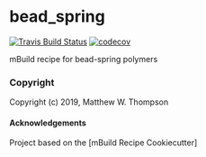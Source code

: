 bead_spring
==============================
[//]: # (Badges)
[![Travis Build Status](https://travis-ci.org/REPLACE_WITH_OWNER_ACCOUNT/bead_spring.svg?branch=master)](https://travis-ci.org/REPLACE_WITH_OWNER_ACCOUNT/bead_spring)
[![codecov](https://codecov.io/gh/REPLACE_WITH_OWNER_ACCOUNT/bead_spring/branch/master/graph/badge.svg)](https://codecov.io/gh/REPLACE_WITH_OWNER_ACCOUNT/bead_spring/branch/master)

mBuild recipe for bead-spring polymers

### Copyright

Copyright (c) 2019, Matthew W. Thompson


#### Acknowledgements
 
Project based on the 
[mBuild Recipe Cookiecutter]
